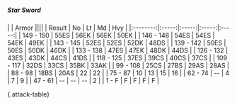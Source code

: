##### Star Sword

|      |   Armor   ||||
|   Result   |   No   |   Lt   |   Md   |   Hvy   |
|:--------:|:-----:|:-----:|:-----:|:-----:|
| 149 - 150 | 55ES | 56EK | 56EK | 50EK |
| 146 - 148 | 54ES | 54ES | 54EK | 49EK |
| 143 - 145 | 52ES | 52ES | 52DK | 48DS |
| 139 - 142 | 50ES | 50ES | 50DK | 46DK |
| 133 - 138 | 47ES | 47EK | 48DK | 44DS |
| 126 - 132 | 43ES | 43DK | 44CS | 41DS |
| 118 - 125 | 37ES | 39CS | 40CS | 37CS |
| 109 - 117 | 32DS | 33CS | 35BK | 33AK |
| 99 - 108 | 25CS | 27BS | 29AS | 28AS |
| 88 - 98 | 18BS | 20AS | 22 | 22 |
| 75 - 87 | 10 | 13 | 15 | 16 |
| 62 - 74 | --  | 4 | 7 | 9 |
| 47 - 61 | --  | --  | --  | 2 |
| 1 - F | F | F | F | F |

{.attack-table}
